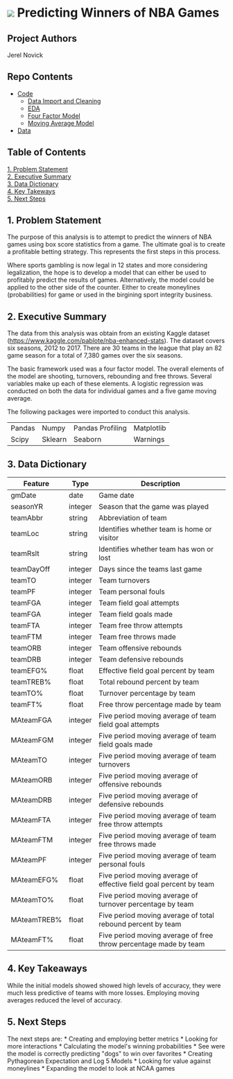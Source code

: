 # ![](https://ga-dash.s3.amazonaws.com/production/assets/logo-9f88ae6c9c3871690e33280fcf557f33.png) Predicting Winners of NBA Games

## Project Authors
Jerel Novick

## Repo Contents

* [Code](https://git.generalassemb.ly/JerelNovick/DSI-Assignments/tree/master/Capstone/code)
    * [Data Import and Cleaning](https://git.generalassemb.ly/JerelNovick/DSI-Assignments/blob/master/Capstone/code/data_cleaning.ipynb)
    * [EDA](https://git.generalassemb.ly/JerelNovick/DSI-Assignments/blob/master/Capstone/code/EDA.ipynb)
    * [Four Factor Model](https://git.generalassemb.ly/JerelNovick/DSI-Assignments/blob/master/Capstone/code/four_factor_model.ipynb)
    * [Moving Average Model](https://git.generalassemb.ly/JerelNovick/DSI-Assignments/blob/master/Capstone/code/ma_models.ipynb)
* [Data](https://git.generalassemb.ly/JerelNovick/DSI-Assignments/tree/master/Capstone/data)

## Table of Contents

[1. Problem Statement](#1.-Problem-Statement)<br>
[2. Executive Summary](#2.-Tools-&-Methodology)<br>
[3. Data Dictionary](#3.-Data-Dictionary)<br>
[4. Key Takeways](#4.-Key-Takeaways)<br>
[5. Next Steps](#5.-Next-Steps)<br>

## 1. Problem Statement

The purpose of this analysis is to attempt to predict the winners of NBA games using box score statistics from a game.  The ultimate goal is to create a profitable betting strategy.  This represents the first steps in this process.

Where sports gambling is now legal in 12 states and more considering legalization, the hope is to develop a model that can either be used to profitably predict the results of games.  Alternatively, the model could be applied to the other side of the counter.  Either to create moneylines (probabilities) for game or used in the birgining sport integrity business.


## 2. Executive Summary

The data from this analysis was obtain from an existing Kaggle dataset (https://www.kaggle.com/pablote/nba-enhanced-stats). The dataset covers six seasons, 2012 to 2017.  There are 30 teams in the league that play an 82 game season for a total of 7,380 games over the six seasons.

The basic framework used was a four factor model.  The overall elements of the model are shooting, turnovers, rebounding and free throws. Several variables make up each of these elements. A logistic regression was conducted on both the data for individual games and a five game moving average.

The following packages were imported to conduct this analysis.

|        |         |                  |            |
|--------|---------|------------------|------------|
| Pandas | Numpy   | Pandas Profiling | Matplotlib |
| Scipy  | Sklearn | Seaborn          | Warnings   |

## 3. Data Dictionary


| Feature     | Type    | Description                                                        |
|-------------|---------|--------------------------------------------------------------------|
| gmDate      | date    | Game date                                                          |
| seasonYR    | integer | Season that the game was played                                    |
| teamAbbr    | string  | Abbreviation of team                                               |
| teamLoc     | string  | Identifies whether team is home or visitor                         |
| teamRslt    | string  | Identifies whether team has won or lost                            |
| teamDayOff  | integer | Days since the teams last game                                     |
| teamTO      | integer | Team turnovers                                                     |
| teamPF      | integer | Team personal fouls                                                |
| teamFGA     | integer | Team field goal attempts                                           |
| teamFGA     | integer | Team field goals made                                              |
| teamFTA     | integer | Team free throw attempts                                           |
| teamFTM     | integer | Team free throws made                                              |
| teamORB     | integer | Team offensive rebounds                                            |
| teamDRB     | integer | Team defensive rebounds                                            |
| teamEFG%    | float   | Effective field goal percent by team                               |
| teamTREB%   | float   | Total rebound percent by team                                      |
| teamTO%     | float   | Turnover percentage by team                                        |
| teamFT%     | float   | Free throw percentage made by team                                 |
| MAteamFGA   | integer | Five period moving average of team field goal attempts             |
| MAteamFGM   | integer | Five period moving average of team field goals made                |
| MAteamTO    | integer | Five period moving average of team turnovers                       |
| MAteamORB   | integer | Five period moving average of offensive rebounds                   |
| MAteamDRB   | integer | Five period moving average of defensive rebounds                   |
| MAteamFTA   | integer | Five period moving average of team free throw attempts             |
| MAteamFTM   | integer | Five period moving average of team free throws made                |
| MAteamPF    | integer | Five period moving average of team personal fouls                  |
| MAteamEFG%  | float   | Five period moving average of effective field goal percent by team |
| MAteamTO%   | float   | Five period moving average of turnover percentage by team          |
| MAteamTREB% | float   | Five period moving average of total rebound percent by team        |
| MAteamFT%   | float   | Five period moving average of free throw percentage made by team   |

## 4. Key Takeaways

While the initial models showed showed high levels of accuracy, they were much less predictive of teams with more losses.  Employing moving averages reduced the level of accuracy.


## 5. Next Steps

The next steps are:
    * Creating and employing better metrics
    * Looking for more interactions
    * Calculating the model's winning probabilities
    * See were the model is correctly predicting "dogs" to win over favorites
    * Creating Pythagorean Expectation and Log 5 Models
    * Looking for value against moneylines
    * Expanding the model to look at NCAA games
